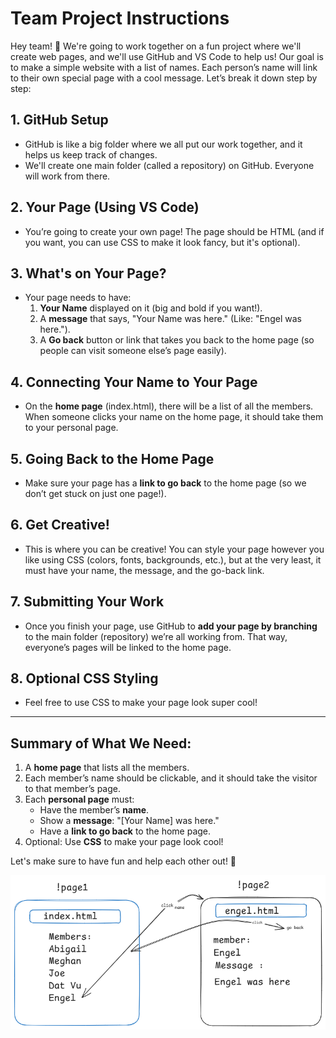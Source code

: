 # Team Project Instructions

Hey team! 🎉 We're going to work together on a fun project where we'll create web pages, and we'll use GitHub and VS Code to help us! Our goal is to make a simple website with a list of names. Each person’s name will link to their own special page with a cool message. Let’s break it down step by step:

## 1. GitHub Setup
- GitHub is like a big folder where we all put our work together, and it helps us keep track of changes.
- We'll create one main folder (called a repository) on GitHub. Everyone will work from there.

## 2. Your Page (Using VS Code)
- You’re going to create your own page! The page should be HTML (and if you want, you can use CSS to make it look fancy, but it's optional).

## 3. What's on Your Page?
- Your page needs to have:
  1. **Your Name** displayed on it (big and bold if you want!).
  2. A **message** that says, "Your Name was here." (Like: "Engel was here.").
  3. A **Go back** button or link that takes you back to the home page (so people can visit someone else’s page easily).

## 4. Connecting Your Name to Your Page
- On the **home page** (index.html), there will be a list of all the members. When someone clicks your name on the home page, it should take them to your personal page.

## 5. Going Back to the Home Page
- Make sure your page has a **link to go back** to the home page (so we don’t get stuck on just one page!).

## 6. Get Creative!
- This is where you can be creative! You can style your page however you like using CSS (colors, fonts, backgrounds, etc.), but at the very least, it must have your name, the message, and the go-back link.

## 7. Submitting Your Work
- Once you finish your page, use GitHub to **add your page by branching** to the main folder (repository) we’re all working from. That way, everyone’s pages will be linked to the home page.

## 8. Optional CSS Styling
- Feel free to use CSS to make your page look super cool!

---

## Summary of What We Need:
1. A **home page** that lists all the members.
2. Each member’s name should be clickable, and it should take the visitor to that member’s page.
3. Each **personal page** must:
   - Have the member’s **name**.
   - Show a **message**: "[Your Name] was here."
   - Have a **link to go back** to the home page.
4. Optional: Use **CSS** to make your page look cool!

Let's make sure to have fun and help each other out! 🚀

![alt text](image.png)